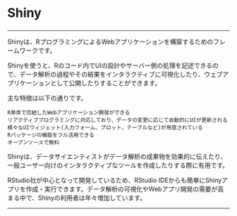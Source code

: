 ###
# Shiny
###


---

Shinyは、RプログラミングによるWebアプリケーションを構築するためのフレームワークです。

Shinyを使うと、Rのコード内でUIの設計やサーバー側の処理を記述できるので、データ解析の過程やその結果をインタラクティブに可視化したり、ウェブアプリケーションとして公開したりすることができます。

主な特徴は以下の通りです。
```
R単体で完結したWebアプリケーション開発ができる
リアクティブプログラミングに対応しており、データの変更に応じて自動的にUIが更新される
様々なUIウィジェット(入力フォーム、プロット、テーブルなど)が用意されている
Rパッケージの機能をフル活用できる
オープンソースで無料
```
Shinyは、データサイエンティストがデータ解析の成果物を効果的に伝えたり、一般ユーザー向けのインタラクティブなツールを作成したりする際に有用です。

RStudio社が中心となって開発しているため、RStudio IDEからも簡単にShinyアプリを作成・実行できます。データ解析の可視化やWebアプリ開発の需要が高まる中で、Shinyの利用者は年々増加しています。


---
